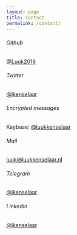```yaml
---
layout: page
title: Contact
permalink: /contact/
---
```


###### Github
[@Luuk2016](https://www.github.com/luuk2016)

###### Twitter
[@lkenselaar](https://www.twitter.com/lkenselaar)

###### Encrypted messages
Keybase: [@luukkenselaar](https://keybase.io/luukkenselaar) <br>

###### Mail
[luuk@luukkenselaar.nl](mailto:luuk@luukkenselaar.nl) <br>

###### Telegram
[@lkenselaar](https://telegram.me/lkenselaar)

###### LinkedIn
[@lkenselaar](https://www.linkedin.com/in/lkenselaar/)
